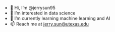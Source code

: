 - 👋 Hi, I’m @jerrysun95
- 👀 I’m interested in data science
- 🌱 I’m currently learning machine learning and AI
- 📫 Reach me at jerry.sun@utexas.edu








<!---
jerrysun95/jerrysun95 is a ✨ special ✨ repository because its `README.md` (this file) appears on your GitHub profile.
You can click the Preview link to take a look at your changes.
--->

